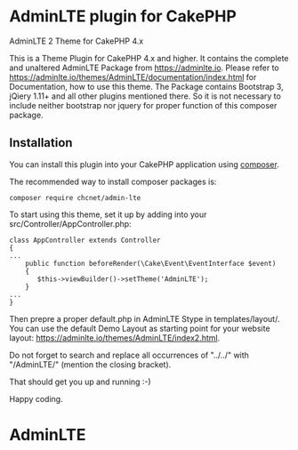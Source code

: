 # AdminLTE plugin for CakePHP

AdminLTE 2 Theme for CakePHP 4.x

This is a Theme Plugin for CakePHP 4.x and higher. It contains the complete and unaltered AdminLTE Package
from https://adminlte.io. Please refer to https://adminlte.io/themes/AdminLTE/documentation/index.html for 
Documentation, how to use this theme. The Package contains Bootstrap 3, jQiery 1.11+ and all other plugins 
mentioned there. So it is not necessary to include neither bootstrap nor jquery for proper function of this 
composer package.

## Installation
You can install this plugin into your CakePHP application using [composer](https://getcomposer.org).

The recommended way to install composer packages is:

```
composer require chcnet/admin-lte
```
To start using this theme, set it up by adding into your src/Controller/AppController.php:

```
class AppController extends Controller
{
...
    public function beforeRender(\Cake\Event\EventInterface $event)
    {
       $this->viewBuilder()->setTheme('AdminLTE');
    }
...
}
```
Then prepre a proper default.php in AdminLTE Stype in templates/layout/. You can use the default Demo Layout as starting point for your website layout: https://adminlte.io/themes/AdminLTE/index2.html.

Do not forget to search and replace all occurrences of "../../" with  "/AdminLTE/" (mention the closing bracket).

That should get you up and running :-)

Happy coding. 

# AdminLTE
